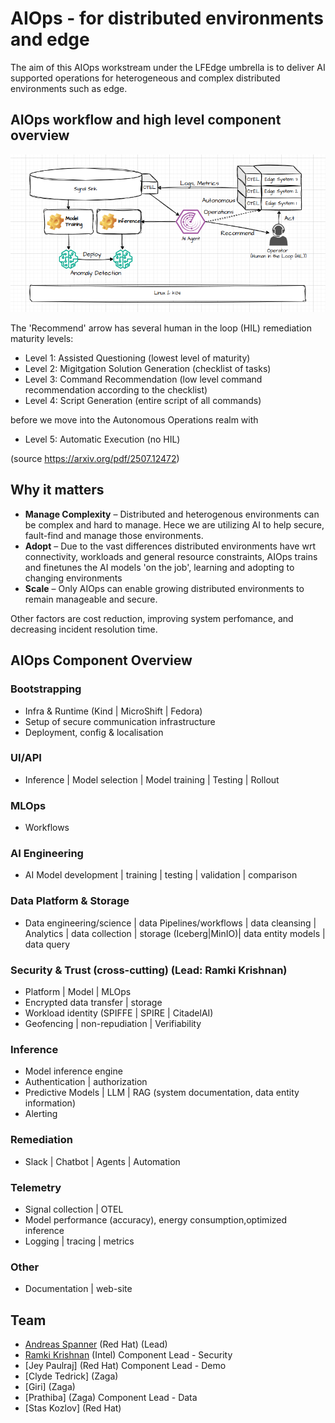 # AIOps - for distributed environments and edge

The aim of this AIOps workstream under the LFEdge umbrella is to deliver AI supported operations for heterogeneous and complex distributed environments such as edge.

## AIOps workflow and high level component overview
![Alt text](AIOpsOverview.png)

The 'Recommend' arrow has several human in the loop (HIL) remediation maturity levels:
- Level 1: Assisted Questioning (lowest level of maturity)
- Level 2: Migitgation Solution Generation (checklist of tasks)
- Level 3: Command Recommendation (low level command recommendation according to the checklist)
- Level 4: Script Generation (entire script of all commands)

before we move into the Autonomous Operations realm with
- Level 5: Automatic Execution (no HIL)

(source https://arxiv.org/pdf/2507.12472)

## Why it matters
- **Manage Complexity** – Distributed and heterogenous environments can be complex and hard to manage. Hece we are utilizing AI to help secure, fault-find and manage those environments.
- **Adopt** – Due to the vast differences distributed environments have wrt connectivity, workloads and general resource constraints, AIOps trains and finetunes the AI models 'on the job', learning and adopting to changing environments
- **Scale** – Only AIOps can enable growing distributed environments to remain manageable and secure.

Other factors are cost reduction, improving system perfomance, and decreasing incident resolution time.

## AIOps Component Overview
### Bootstrapping
- Infra & Runtime (Kind | MicroShift | Fedora)
- Setup of secure communication infrastructure
- Deployment, config & localisation
### UI/API
- Inference | Model selection | Model training | Testing | Rollout
### MLOps
- Workflows
### AI Engineering
- AI Model development | training | testing | validation | comparison
### Data Platform & Storage
- Data engineering/science | data Pipelines/workflows | data cleansing | Analytics | data collection | storage (Iceberg|MinIO)| data entity models | data query 
###  Security & Trust (cross-cutting) (Lead: Ramki Krishnan)
- Platform | Model | MLOps
- Encrypted data transfer | storage
- Workload identity (SPIFFE | SPIRE | CitadelAI)
- Geofencing | non-repudiation | Verifiability
### Inference
- Model inference engine
- Authentication | authorization
- Predictive Models | LLM | RAG (system documentation, data entity information) 
- Alerting
### Remediation
- Slack | Chatbot | Agents | Automation
### Telemetry
- Signal collection | OTEL
- Model performance (accuracy), energy consumption,optimized inference
- Logging | tracing | metrics 
### Other
- Documentation | web-site




## Team
- [Andreas Spanner](https://lf-edge.atlassian.net/wiki/people/59fc56048499730e3412487a?ref=confluence) (Red Hat) (Lead) 
- [Ramki Krishnan](https://lf-edge.atlassian.net/wiki/people/557058:c8c42130-9c8b-41ae-b9e2-058af2eff879?ref=confluence) (Intel) Component Lead - Security
- [Jey Paulraj]  (Red Hat) Component Lead - Demo 
- [Clyde Tedrick] (Zaga)
- [Giri] (Zaga)
- [Prathiba] (Zaga) Component Lead - Data
- [Stas Kozlov] (Red Hat) 
